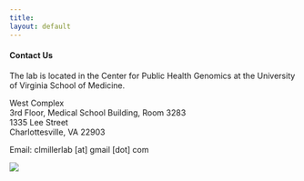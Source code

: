 ```yaml
---
title:
layout: default
---
```


#### Contact Us

The lab is located in the Center for Public Health Genomics at the University of Virginia School of Medicine.

West Complex  
3rd Floor, Medical School Building, Room 3283  
1335 Lee Street  
Charlottesville, VA 22903

Email: clmillerlab [at] gmail [dot] com

<img src = "https://clintmil.github.io/millerlab/images/uva-Aerial_Grounds_01HiRes_3.jpg">
